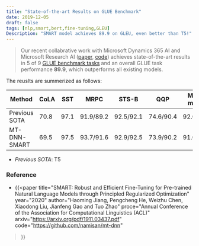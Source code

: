 ```yaml
---
title: "State-of-the-art Results on GLUE Benchmark"
date: 2019-12-05
draft: false
tags: [nlp,smart,bert,fine-tuning,GLEU]
Description: "SMART model achieves 89.9 on GLEU, even better than T5!"
---
```


> Our recent collabrative work with Microsoft Dynamics 365 AI and Microsoft Research AI ([paper](https://arxiv.org/pdf/1911.03437.pdf), [code](https://github.com/namisan/mt-dnn)) achieves state-of-the-art results in 5 of 9 [GLUE benchmark tasks](https://github.com/namisan/mt-dnn) and an overall GLUE task performance **89.9**, which outperforms all existing models.

The reuslts are summerized as follows:

| Method | CoLA | SST | MRPC | STS-B | QQP | MNLI-m/mm | QNLI | RTE | WNLI | AX | Score | #params| 
| ------ | ---- | --- | ---- | ----- | --- | --------- | ---- | --- | ---- | --- | --- | ---- |
| Previous SOTA | 70.8 | 97.1 | 91.9/89.2 | 92.5/92.1 | 74.6/90.4 | 92.0/91.7 | 96.7 | 92.5 | 93.2 | 53.1 | 89.7 | 11,000M |
| MT-DNN-SMART | 69.5 | 97.5 | 93.7/91.6 | 92.9/92.5 | 73.9/90.2 | 91.0/90.8 | 99.2 | 89.7 | 94.5 | 50.2 | 89.9 | 356M |

- *Previous SOTA*: T5

### **Reference**

- {{<paper
title="SMART: Robust and Efficient Fine-Tuning for Pre-trained Natural Language Models through Principled Regularized Optimization"
year="2020"
author="Haoming Jiang, Pengcheng He, Weizhu Chen, Xiaodong Liu, Jianfeng Gao and Tuo Zhao"
proce="Annual Conference of the Association for Computational Linguistics (ACL)"
arxiv="https://arxiv.org/pdf/1911.03437.pdf"
code="https://github.com/namisan/mt-dnn"
>}}